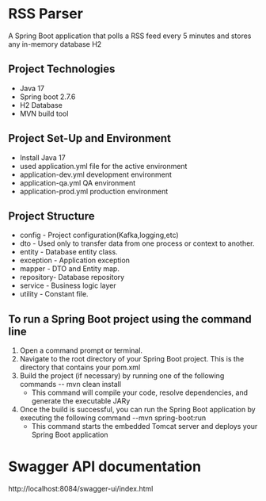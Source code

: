 # RSS Parser
A Spring Boot application that polls a RSS feed every 5 minutes and stores any in-memory database H2

## Project Technologies
   - Java 17
   - Spring boot 2.7.6
   - H2 Database
   - MVN build tool
## Project Set-Up and Environment
   - Install Java 17 
   - used application.yml file for the active environment
   - application-dev.yml development environment
   - application-qa.yml QA environment
   - application-prod.yml production environment

## Project Structure 
   - config    - Project configuration(Kafka,logging,etc)
   - dto       - Used only to transfer data from one process or context to another.
   - entity    - Database entity class.
   - exception - Application exception
   - mapper    - DTO and Entity map.
   - repository- Database repository
   - service   - Business logic layer
   - utility   - Constant file.
## To run a Spring Boot project using the command line 
  1. Open a command prompt or terminal.
  2. Navigate to the root directory of your Spring Boot project. This is the directory that contains your pom.xml 
  3. Build the project (if necessary) by running one of the following commands 
      -- mvn clean install
      * This command will compile your code, resolve dependencies, and generate the executable JARy
   4. Once the build is successful, you can run the Spring Boot application by executing the following command
      --mvn spring-boot:run
      * This command starts the embedded Tomcat server and deploys your Spring Boot application

# Swagger API documentation
http://localhost:8084/swagger-ui/index.html
